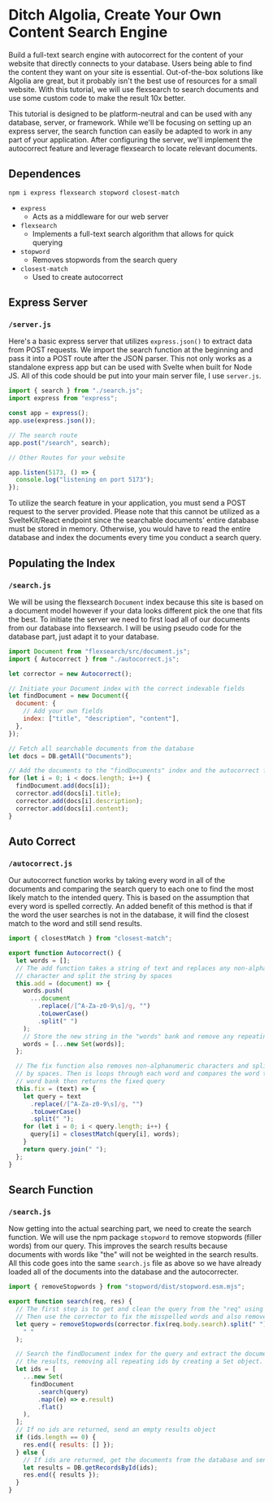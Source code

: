 # Ditch Algolia, Create Your Own Content Search Engine

Build a full-text search engine with autocorrect for the content of your website that directly connects to your database. Users being able to find the content they want on your site is essential. Out-of-the-box solutions like Algolia are great, but it probably isn't the best use of resources for a small website. With this tutorial, we will use flexsearch to search documents and use some custom code to make the result 10x better.

This tutorial is designed to be platform-neutral and can be used with any database, server, or framework. While we'll be focusing on setting up an express server, the search function can easily be adapted to work in any part of your application. After configuring the server, we'll implement the autocorrect feature and leverage flexsearch to locate relevant documents.

## Dependences

```text
npm i express flexsearch stopword closest-match
```

- `express`
  - Acts as a middleware for our web server
- `flexsearch`
  - Implements a full-text search algorithm that allows for quick querying
- `stopword`
  - Removes stopwords from the search query
- `closest-match`
  - Used to create autocorrect

## Express Server

### `/server.js`

Here's a basic express server that utilizes `express.json()` to extract data from POST requests. We import the search function at the beginning and pass it into a POST route after the JSON parser. This not only works as a standalone express app but can be used with Svelte when built for Node JS. All of this code should be put into your main server file, I use `server.js`.

```javascript
import { search } from "./search.js";
import express from "express";

const app = express();
app.use(express.json());

// The search route
app.post("/search", search);

// Other Routes for your website

app.listen(5173, () => {
  console.log("listening on port 5173");
});
```

To utilize the search feature in your application, you must send a POST request to the server provided. Please note that this cannot be utilized as a SvelteKit/React endpoint since the searchable documents' entire database must be stored in memory. Otherwise, you would have to read the entire database and index the documents every time you conduct a search query.

## Populating the Index

### `/search.js`

We will be using the flexsearch `Document` index because this site is based on a document model however if your data looks different pick the one that fits the best. To initiate the server we need to first load all of our documents from our database into flexsearch. I will be using pseudo code for the database part, just adapt it to your database.

```javascript
import Document from "flexsearch/src/document.js";
import { Autocorrect } from "./autocorrect.js";

let corrector = new Autocorrect();

// Initiate your Document index with the correct indexable fields
let findDocument = new Document({
  document: {
    // Add your own fields
    index: ["title", "description", "content"],
  },
});

// Fetch all searchable documents from the database
let docs = DB.getAll("Documents");

// Add the documents to the "findDocuments" index and the autocorrect function
for (let i = 0; i < docs.length; i++) {
  findDocument.add(docs[i]);
  corrector.add(docs[i].title);
  corrector.add(docs[i].description);
  corrector.add(docs[i].content);
}
```

## Auto Correct

### `/autocorrect.js`

Our autocorrect function works by taking every word in all of the documents and comparing the search query to each one to find the most likely match to the intended query. This is based on the assumption that every word is spelled correctly. An added benefit of this method is that if the word the user searches is not in the database, it will find the closest match to the word and still send results.

```javascript
import { closestMatch } from "closest-match";

export function Autocorrect() {
  let words = [];
  // The add function takes a string of text and replaces any non-alphanumeric
  // character and split the string by spaces
  this.add = (document) => {
    words.push(
      ...document
        .replace(/[^A-Za-z0-9\s]/g, "")
        .toLowerCase()
        .split(" ")
    );
    // Store the new string in the "words" bank and remove any repeating words
    words = [...new Set(words)];
  };

  // The fix function also removes non-alphanumeric characters and splits the string
  // by spaces. Then is loops through each word and compares the word to the
  // word bank then returns the fixed query
  this.fix = (text) => {
    let query = text
      .replace(/[^A-Za-z0-9\s]/g, "")
      .toLowerCase()
      .split(" ");
    for (let i = 0; i < query.length; i++) {
      query[i] = closestMatch(query[i], words);
    }
    return query.join(" ");
  };
}
```

## Search Function

### `/search.js`

Now getting into the actual searching part, we need to create the search function. We will use the npm package `stopword` to remove stopwords (filler words) from our query. This improves the search results because documents with words like "the" will not be weighted in the search results. All this code goes into the same `search.js` file as above so we have already loaded all of the documents into the database and the autocorrecter.

```javascript
import { removeStopwords } from "stopword/dist/stopword.esm.mjs";

export function search(req, res) {
  // The first step is to get and clean the query from the "req" using req.body.search
  // Then use the corrector to fix the misspelled words and also remove stopwords
  let query = removeStopwords(corrector.fix(req.body.search).split(" ")).join(
    " "
  );

  // Search the findDocument index for the query and extract the document ids from
  // the results, removing all repeating ids by creating a Set object.
  let ids = [
    ...new Set(
      findDocument
        .search(query)
        .map((e) => e.result)
        .flat()
    ),
  ];
  // If no ids are returned, send an empty results object
  if (ids.length == 0) {
    res.end({ results: [] });
  } else {
    // If ids are returned, get the documents from the database and send them to the client
    let results = DB.getRecordsById(ids);
    res.end({ results });
  }
}
```
